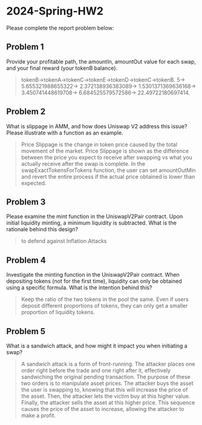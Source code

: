 # 2024-Spring-HW2

Please complete the report problem below:

## Problem 1
Provide your profitable path, the amountIn, amountOut value for each swap, and your final reward (your tokenB balance).

> tokenB->tokenA->tokenC->tokenE->tokenD->tokenC->tokenB. 5-> 5.655321988655322-> 2.372138936383089-> 1.5301371369636168-> 3.450741448619708-> 6.684525579572586-> 22.49722180697414.

## Problem 2
What is slippage in AMM, and how does Uniswap V2 address this issue? Please illustrate with a function as an example.

> Price Slippage is the change in token price caused by the total movement of the market. Price Slippage is shown as the difference between the price you expect to receive after swapping vs what you actually receive after the swap is complete. In the swapExactTokensForTokens function, the user can set amountOutMin and revert the entire process if the actual price obtained is lower than expected.

## Problem 3
Please examine the mint function in the UniswapV2Pair contract. Upon initial liquidity minting, a minimum liquidity is subtracted. What is the rationale behind this design?

> to defend against Inflation Attacks

## Problem 4
Investigate the minting function in the UniswapV2Pair contract. When depositing tokens (not for the first time), liquidity can only be obtained using a specific formula. What is the intention behind this?

> Keep the ratio of the two tokens in the pool the same. Even if users deposit different proportions of tokens, they can only get a smaller proportion of liquidity tokens.

## Problem 5
What is a sandwich attack, and how might it impact you when initiating a swap?

> A sandwich attack is a form of front-running. The attacker places one order right before the trade and one right after it, effectively sandwiching the original pending transaction. The purpose of these two orders is to manipulate asset prices. The attacker buys the asset the user is swapping to, knowing that this will increase the price of the asset. Then, the attacker lets the victim buy at this higher value. Finally, the attacker sells the asset at this higher price. This sequence causes the price of the asset to increase, allowing the attacker to make a profit.
